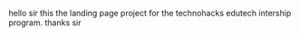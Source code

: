 hello sir 
this the landing page project for the  technohacks edutech intership program.
 thanks sir